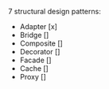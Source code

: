 7 structural design patterns:
- Adapter [x]
- Bridge []
- Composite []
- Decorator []
- Facade []
- Cache []
- Proxy []
